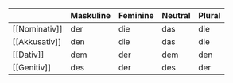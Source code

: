 
|               | Maskuline | Feminine | Neutral | Plural |
| ------------- | --------- | -------- | ------- | ------ |
| [[Nominativ]] | der       | die      | das     | die    |
| [[Akkusativ]] | den       | die      | das     | die    |
| [[Dativ]]     | dem       | der      | dem     | den    |
| [[Genitiv]]   | des       | der      | des     | der    |
